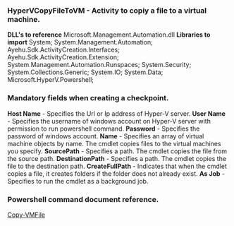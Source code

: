 ﻿
### HyperVCopyFileToVM - Activity to copiy a file to a virtual machine.
**DLL's to reference**
Microsoft.Management.Automation.dll
**Libraries to import**
System;
System.Management.Automation;
Ayehu.Sdk.ActivityCreation.Interfaces;
Ayehu.Sdk.ActivityCreation.Extension;
System.Management.Automation.Runspaces;
System.Security;
System.Collections.Generic;
System.IO;
System.Data;
Microsoft.HyperV.Powershell;

### Mandatory fields when creating a checkpoint.
**Host Name** - Specifies the Url or Ip address of Hyper-V server.
**User Name** - Specifies the username of windows account on Hyper-V server with permission to run powershell command.
**Password** - Specifies the password of windows account.
**Name** - Specifies an array of virtual machine objects by name. The cmdlet copies files to the virtual machines you specify.
**SourcePath** - Specifies a path. The cmdlet copies the file from the source path.
**DestinationPath** - Specifies a path. The cmdlet copies the file to the destination path.
**CreateFullPath** - Indicates that when the cmdlet copies a file, it creates folders if the folder does not already exist.
**As Job** - Specifies to run the cmdlet as a background job.

### Powershell command document reference.

[Copy-VMFile](https://docs.microsoft.com/en-us/powershell/module/hyper-v/copy-vmfile?view=win10-ps)